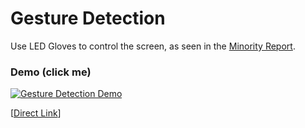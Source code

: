 # Gesture Detection
Use LED Gloves to control the screen, as seen in the [Minority Report](https://www.youtube.com/watch?v=PJqbivkm0Ms).

### Demo (click me)
[![Gesture Detection Demo](https://img.youtube.com/vi/c75Os0QJKco/0.jpg)](https://www.youtube.com/watch?v=c75Os0QJKco "Gesture Detection Demo")

[[Direct Link](https://youtu.be/c75Os0QJKco)]
